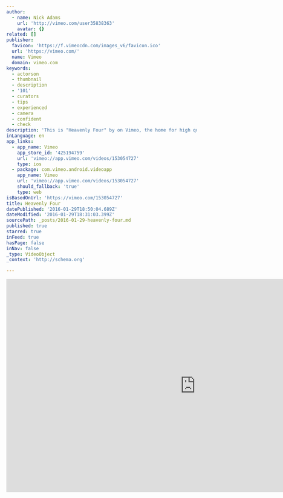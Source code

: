 ```yaml
---
author:
  - name: Nick Adams
    url: 'http://vimeo.com/user35838363'
    avatar: {}
related: []
publisher:
  favicon: 'https://f.vimeocdn.com/images_v6/favicon.ico'
  url: 'https://vimeo.com/'
  name: Vimeo
  domain: vimeo.com
keywords:
  - actorson
  - thumbnail
  - description
  - '101'
  - curators
  - tips
  - experienced
  - camera
  - confident
  - check
description: 'This is "Heavenly Four" by on Vimeo, the home for high quality videos and the people who love them.'
inLanguage: en
app_links:
  - app_name: Vimeo
    app_store_id: '425194759'
    url: 'vimeo://app.vimeo.com/videos/153054727'
    type: ios
  - package: com.vimeo.android.videoapp
    app_name: Vimeo
    url: 'vimeo://app.vimeo.com/videos/153054727'
    should_fallback: 'true'
    type: web
isBasedOnUrl: 'https://vimeo.com/153054727'
title: Heavenly Four
datePublished: '2016-01-29T18:50:04.689Z'
dateModified: '2016-01-29T18:31:03.399Z'
sourcePath: _posts/2016-01-29-heavenly-four.md
published: true
starred: true
inFeed: true
hasPage: false
inNav: false
_type: VideoObject
_context: 'http://schema.org'

---
```

<iframe src="https://cdn.embedly.com/widgets/media.html?src=https%3A%2F%2Fplayer.vimeo.com%2Fvideo%2F153054727&amp;url=https%3A%2F%2Fvimeo.com%2F153054727&amp;image=http%3A%2F%2Fi.vimeocdn.com%2Fvideo%2F553420217_1280.jpg&amp;key=b7d04c9b404c499eba89ee7072e1c4f7&amp;type=text%2Fhtml&amp;schema=vimeo" width="1000" height="563" scrolling="no" frameborder="0" allowfullscreen="allowfullscreen" style=""></iframe>